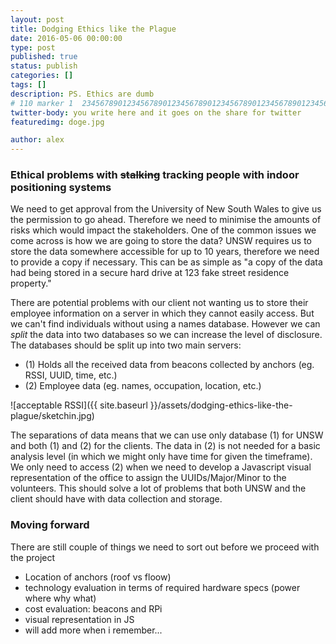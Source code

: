 ```yaml
---
layout: post
title: Dodging Ethics like the Plague
date: 2016-05-06 00:00:00
type: post
published: true
status: publish
categories: []
tags: []
description: PS. Ethics are dumb
# 110 marker 1  234567890123456789012345678901234567890123456789012345678901234567890123456789012345678901234567890123456789
twitter-body: you write here and it goes on the share for twitter
featuredimg: doge.jpg

author: alex
---
```


### Ethical problems with <del>stalking</del> tracking people with indoor positioning systems

We need to get approval from the University of New South Wales to give us the permission to go ahead. Therefore we need to minimise the amounts of risks which would impact the stakeholders. One of the common issues we come across is how we are going to store the data? UNSW requires us to store the data somewhere accessible for up to 10 years, therefore we need to provide a copy if necessary. This can be as simple as "a copy of the data had being stored in a secure hard drive at 123 fake street residence property." 

There are potential problems with our client not wanting us to store their employee information on a server in which they cannot easily access. But we can't find individuals without using a names database. However we can *split* the data into two databases so we can increase the level of disclosure. The databases should be split up into two main servers:

- (1) Holds all the received data from beacons collected by anchors (eg. RSSI, UUID, time, etc.)
- (2) Employee data (eg. names, occupation, location, etc.)

<div class="image-square-grid">
<div class="image-square-grid-box-half">

![acceptable RSSI]({{ site.baseurl }}/assets/dodging-ethics-like-the-plague/sketchin.jpg)

</div>
</div>

The separations of data means that we can use only database (1) for UNSW and both (1) and (2) for the clients. The data in (2) is not needed for a basic analysis level (in which we might only have time for given the timeframe). We only need to access (2) when we need to develop a Javascript visual representation of the office to assign the UUIDs/Major/Minor to the volunteers. This should solve a lot of problems that both UNSW and the client should have with data collection and storage.

### Moving forward

There are still couple of things we need to sort out before we proceed with the project

- Location of anchors (roof vs floow)
- technology evaluation in terms of required hardware specs (power where why what)
- cost evaluation: beacons and RPi
- visual representation in JS
- will add more when i remember...